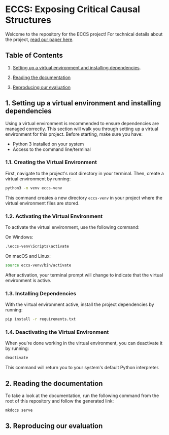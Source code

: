 # ECCS: Exposing Critical Causal Structures

Welcome to the repository for the ECCS project! For technical details about the project, [read our paper here](https://people.csail.mit.edu/markakis/papers/2024_ECCS.pdf).

## Table of Contents

1. [Setting up a virtual environment and installing dependencies](#1-setting-up-a-virtual-environment-and-installing-dependencies).

2. [Reading the documentation](#2-reading-the-documentation)

3. [Reproducing our evaluation](#3-reproducing-our-evaluation)


## 1. Setting up a virtual environment and installing dependencies

Using a virtual environment is recommended to ensure dependencies are managed correctly. This section will walk you through setting up a virtual environment for this project. Before starting, make sure you have:

- Python 3 installed on your system
- Access to the command line/terminal


### 1.1. Creating the Virtual Environment

First, navigate to the project's root directory in your terminal. Then, create a virtual environment by running:

```bash
python3 -m venv eccs-venv
```

This command creates a new directory `eccs-venv` in your project where the virtual environment files are stored.

### 1.2. Activating the Virtual Environment

To activate the virtual environment, use the following command:

On Windows:
```cmd
.\eccs-venv\Scripts\activate
```

On macOS and Linux:
```bash
source eccs-venv/bin/activate
```

After activation, your terminal prompt will change to indicate that the virtual environment is active.

### 1.3. Installing Dependencies

With the virtual environment active, install the project dependencies by running:

``` bash
pip install -r requirements.txt
```

### 1.4. Deactivating the Virtual Environment
When you're done working in the virtual environment, you can deactivate it by running:

```bash
deactivate
```

This command will return you to your system's default Python interpreter.

## 2. Reading the documentation

To take a look at the documentation, run the following command from the root of this repository and follow the generated link:

```bash
mkdocs serve
```

## 3. Reproducing our evaluation